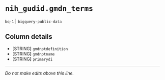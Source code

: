 # `nih_gudid.gmdn_terms`
`bq-1` | `bigquery-public-data`

## Column details
* [STRING]    `gmdnptdefinition`
* [STRING]    `gmdnptname`
* [STRING]    `primarydi`

-------------------------------------------------------------------------------
*Do not make edits above this line.*
